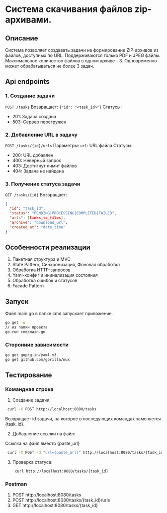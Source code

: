 # Система скачивания файлов zip-архивами.

## Описание
Система позволяет создавать задачи на формирование ZIP-архивов из файлов, доступных по URL. Поддерживаются только PDF и JPEG файлы. Максимальное количество файлов в одном архиве - 3. Одновременно может обрабатываться не более 3 задач.

## Api endpoints

### 1. Создание задачи
`POST /tasks`
Возвращает: `{"id": "<task_id>"}`
Статусы:
- 201: Задача создана
- 503: Сервер перегружен

### 2. Добавление URL в задачу
`POST /tasks/{id}/urls`
Параметры:
`url`: URL файла
Статусы:
- 200: URL добавлен
- 400: Неверный запрос
- 403: Достигнут лимит файлов
- 404: Задача не найдена

### 3. Получение статуса задачи
`GET /tasks/{id}`
Возвращает:
  ```json
  {
    "id": "task_id",
    "status": "PENDING|PROCESSING|COMPLETED|FAILED",
    "urls": [links_to_files],
    "archive": "download_url",
    "created_at": "date_time"
  }
```

## Особенности реализации

1. Пакетная структура и MVC
2. State Pattern, Синхронизация, Фоновая обработка
3. Обработка HTTP-запросов
4. Yaml-конфиг и инииализация состояния
5. Обработка ошибок и статусов
6. Facade Pattern

## Запуск

Файл main.go в папке cmd запускает приложение.

``` bash
go get -u
// из папки проекта
go run cmd/main.go
```
### Сторониие зависимости
``` bash
go get gopkg.in/yaml.v3
go get github.com/gorilla/mux
```

## Тестирование

### Командная строка
1. Создание задачи:
  ``` bash
   curl -X POST http://localhost:8080/tasks
  ```
Возвращает id задачи, на которое в последующих командах заменяется {task_id}.

2. Добавление ссылки на файл:

Ссылка на файл вместо {paste_url}
   ``` bash
    curl -X POST -d "url={paste_url}" http://localhost:8080/tasks/{task_id}/urls
   ```
3. Проверка статуса:
   ``` bash
    curl http://localhost:8080/tasks/{task_id}
   ```

### Postman
1. POST http://localhost:8080/tasks
2. POST http://localhost:8080/tasks/{task_id}/urls
3. GET http://localhost:8080/tasks/{task_id}
